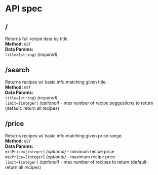 # API spec
## /
Returns full recipe data by title.  
**Method:** `GET`  
**Data Params:**  
   `title=[string]` *(required)*
## /search
Returns recipes w/ basic info matching given title.  
**Method:** `GET`  
**Data Params:**  
   `title=[string]` *(required)*  
   `limit=[integer]` *(optional)* - max number of recipe suggestions to return (default: return all recipes)
## /price
Returns recipes w/ basic info matching given price range.  
**Method:** `GET`  
**Data Params:**  
   `minPrice=[integer]` *(optional)* - minimum recipe price  
   `maxPrice=[integer]` *(optional)* - maximum recipe price  
   `limit=[integer]` *(optional)* - max number of recipes to return (default: return all recipes)
